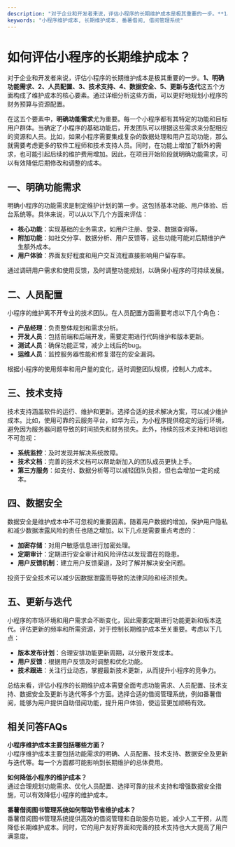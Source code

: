 ```yaml
---
description: "对于企业和开发者来说，评估小程序的长期维护成本是极其重要的一步。**1、明确功能需求、2、人员配置、3、技术支持、4、数据安全、5、更新与迭代**这五个方面构成了维护成本的核心要素。通过详细分析这些方面，可以更好地规划小程序的财务预算与资源配置。"
keywords: "小程序维护成本, 长期维护成本, 番薯借阅, 借阅管理系统"
---
```

# 如何评估小程序的长期维护成本？

对于企业和开发者来说，评估小程序的长期维护成本是极其重要的一步。**1、明确功能需求、2、人员配置、3、技术支持、4、数据安全、5、更新与迭代**这五个方面构成了维护成本的核心要素。通过详细分析这些方面，可以更好地规划小程序的财务预算与资源配置。

在这五个要素中，**明确功能需求**尤为重要。每一个小程序都有其特定的功能和目标用户群体。当确定了小程序的基础功能后，开发团队可以根据这些需求来分配相应的资源和人员。比如，如果小程序需要集成复杂的数据处理和用户互动功能，那么就需要考虑更多的软件工程师和技术支持人员。同时，在功能上增加了额外的需求，也可能引起后续的维护费用增加。因此，在项目开始阶段就明确功能需求，可以有效降低后期修改和调整的成本。

## **一、明确功能需求**

明确小程序的功能需求是制定维护计划的第一步。这包括基本功能、用户体验、后台系统等。具体来说，可以从以下几个方面来评估：

- **核心功能**：实现基础的业务需求，如用户注册、登录、数据查询等。
- **附加功能**：如社交分享、数据分析、用户反馈等，这些功能可能对后期维护产生额外成本。
- **用户体验**：界面友好程度和用户交互流程直接影响用户留存率。

通过调研用户需求和使用反馈，及时调整功能规划，以确保小程序的可持续发展。

## **二、人员配置**

小程序的维护离不开专业的技术团队。在人员配置方面需要考虑以下几个角色：

- **产品经理**：负责整体规划和需求分析。
- **开发人员**：包括前端和后端开发，需要定期进行代码维护和版本更新。
- **测试人员**：确保功能正常，减少上线后的bug。
- **运维人员**：监控服务器性能和修复潜在的安全漏洞。

根据小程序的使用频率和用户量的变化，适时调整团队规模，控制人力成本。

## **三、技术支持**

技术支持涵盖软件的运行、维护和更新。选择合适的技术解决方案，可以减少维护成本。比如，使用可靠的云服务平台，如华为云，为小程序提供稳定的运行环境，避免因为服务器问题导致的时间损失和财务损失。此外，持续的技术支持和培训也不可忽视：

- **系统监控**：及时发现并解决系统故障。
- **技术文档**：完善的技术文档可以帮助新加入的团队成员更快上手。
- **第三方服务**：如支付、数据分析等可以减轻团队负担，但也会增加一定的成本。

## **四、数据安全**

数据安全是维护成本中不可忽视的重要因素。随着用户数据的增加，保护用户隐私和减少数据泄露风险的责任也随之增加。以下几点是需要重点考虑的：

- **加密存储**：对用户敏感信息进行加密处理。
- **定期审计**：定期进行安全审计和风险评估以发现潜在的隐患。
- **用户反馈机制**：建立用户反馈渠道，及时了解并解决安全问题。

投资于安全技术可以减少因数据泄露而导致的法律风险和经济损失。

## **五、更新与迭代**

小程序的市场环境和用户需求会不断变化，因此需要定期进行功能更新和版本迭代。评估更新的频率和所需资源，对于控制长期维护成本至关重要。考虑以下几点：

- **版本发布计划**：合理安排功能更新周期，以分散开发成本。
- **用户反馈**：根据用户反馈及时调整和优化功能。
- **技术跟进**：关注行业动态，掌握最新技术更新，从而提升小程序的竞争力。

总结来看，评估小程序的长期维护成本需要全面考虑功能需求、人员配置、技术支持、数据安全及更新与迭代等多个方面。选择合适的借阅管理系统，例如番薯借阅，能够为用户提供自助借阅功能，提升用户体验，使运营更加顺畅有效。

## 相关问答FAQs

**小程序维护成本主要包括哪些方面？**  
小程序维护成本主要包括功能需求的明确、人员配置、技术支持、数据安全及更新与迭代等。每一个方面都可能影响到长期维护的总体费用。

**如何降低小程序的维护成本？**  
通过合理规划功能需求、优化人员配置、选择可靠的技术支持和增强数据安全措施，可以有效降低小程序的维护成本。

**番薯借阅图书管理系统如何帮助节省维护成本？**  
番薯借阅图书管理系统提供高效的借阅管理和自助服务功能，减少人工干预，从而降低长期维护成本。同时，它的用户友好界面和完善的技术支持也大大提高了用户满意度。
